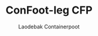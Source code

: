 ---
title: "ConFoot-leg CFP"
subtitle: "Laodebak Containerpoot"
mainImage: "/images/products/confoot-leg-cfp-main.jpg"
gallery:
  - "/images/products/confoot-leg-cfp-1.jpg"
  - "/images/products/confoot-leg-cfp-2.jpg"
  - "/images/products/confoot-leg-cfp-3.jpg"
shortDescription: "De ConFoot-leg CFP is oetgezaod veur laodingsbakke, det de container vast gemaak kin waere aon 't pier terwiele det de deure volstóndig opengae ónger de zije."
technicalDescription: "t CFP-model maak et meugelik de producte direkts van de productie in 't container te laode, zónder tussentijdse opslach, en gein aandrao containerbehandelingsmaterieel is nodig."
videoID: "da7h7VgJHgs"
faq:
  - question: "Was ist der ConFoot-leg CFP?"
    answer: |
      Der ConFoot-leg CFP ist für Laderampen konzipiert und ermöglicht es, den Container sicher an der Rampe zu befestigen, während die Türen vollständig an den Seiten geöffnet werden können.
  - question: "Wie funktioniert der ConFoot-leg CFP?"
    answer: |
      Der ConFoot-leg CFP sichert den Container an der Laderampe und ermöglicht ein nahtloses Be- und Entladen direkt aus der Produktion. Dieses Modell macht zusätzliche Containerhandhabungsgeräte überflüssig und optimiert den Logistikprozess.
specifications:
  - name: "Gewicht"
    value: "24 kg per poot"
  - name: "Laadvermogen"
    value: "30 ton"
  - name: "Stelbereik"
    value: "1.043 mm tot 1.448 mm"
  - name: "Materiaal"
    value: "Hoogsgegradeerd staal"
price: "3.500 EUR"
priceVAT: "4.235 EUR"
pricingNotes: "Groepskortinge bin beschikbaar. Neem contact op mit ós veur details."
buyLink: "/contact"
howToUse: |
  1. Plaats de CFP-poot bie de containerhoekcasting
  2. Activeer 't vergrendelmechanisme
  3. Stel de höch in indien nödig binnen 't bereik van 1.043 mm tot 1.448 mm
  4. Maak de container vast aon 't laodebakpier
  5. Maak de containerdeure volstóndig open ónger de zije
  6. Laod de producte direkts van de productie in de container
benefits:
  - title: "Integratie mit 't Laodebakpier"
    description: "Maakt et meugelik de container vast te make aon 't pier terwiele det de deure volstóndig opengae"
  - title: "Rechtstreekse Laoding"
    description: "De producte kinne direkts vaan de productie in de container gelóade wääre zónder tussentijdse opslach"
  - title: "Gein Extra Materieel"
    description: "Gein aandrao containerbehandelingsmaterieel is nodig veur de laodingsoperaties"
  - title: "Efficiëntheid van de Trailer"
    description: "Maet de trailer vrieë veur aandrao taken, terwijl de container op 't laodebakpier blift"
  - title: "Extra Opslachruimte"
    description: "Containers kinne gebroek waere as extra opslachruimte es se neet in transito zien"
  - title: "Klaor veur Verplaatsing"
    description: "Containers zien altied klaor óm verplaatst te waere – geit gewoan de trailer ónder de container in om de reis voort te zètte"
articleContent: |
  ## Wat is ConFoot-leg CFP?

  De ConFoot-leg CFP is 'n gespesialiseerde containerpoot-oplossing det speziell oetgezaod is veur laodebakoperaties. 't CFP-model maak et meugelik de containers vast te make aon laodebakke, tergelijke det de deure volstóndig opengae ónger de zije, en soë 'n naadloze integratie tészkeert tussen de container en de faciliteit. Deze innoverende oplossing verzaat transportcontainers in effiënte uitbreiding van dien laodebak, waer de need veur tussentijdse opslach en aandrao handlingmaterieel wegvalt.

  ## Hoofdboenevoordeile veur Laodebakoperaties

  De ConFoot-leg CFP biedt bellangrijke operationele voordeile veur bedrieven det geregeld transportcontainers laode en lossn. Door de containers direkts vast te make aon 't laodebakpier kinse de trailers vrieë veur aandrao taken, dien vloot optimaal benutte en wachttijden verminde. Producte kinne direkts vaan de productie in de container gelóade wääre, det dien logistieke proses vereenvoudigt en handlingkosten verlaagt.

  Euverigens kinne containers mit CFP-poten as flexibele extra opslachruimte gebroek waere es ze neot in transito zien. Se blieve altied klaor óm verplaatst te waere – geit gewoan ne trailer ónder de container in, en de reis gaat voort zónder tussentijdse hanteerstappen. Deze veelzijdigheid mak de CFP 'n ideale oplossing veur bedrieven det de effiëntheid van hun laodebak en opslachcapaciteit willen vermeerderen.

  ## Hoe 't Wèrkt

  De ConFoot-leg CFP hèt zich zeker vastge sjpotch aon de containerhoekcasting, en biedt sjteunde ondersteuning terwijl de container op 't laodebakpier steit. De potten höbbe 'n stelbereik van 1.043 mm tot 1.448 mm, det et meugelik make veur precieze aafstemming aon diverse laodebakhoogtes. Elke poot weegt 24 kg, det mak se beheersbaar veur de operatèren, en 't systeem biedt 'n stevige laadvermogen van 30 ton.

  Dit inbouwproces is eendruim:
  1. Plaats de CFP-potten bie de containerhoekcasting
  2. Activeer 't vergrendelmechanisme um de potten vast te make
  3. Stel de höch in óf wat neet, um se te alinieren mit 't laodebakpier
  4. Maak de container vast aon 't pier
  5. Maak de containerdeure volstóndig open ónger de zije
  6. Begìn met direkts laode vaan de productie in de container

  Es de laoding beide is, blief de container klaor veur transport. Es ne trailer beschikbaar is, kin die gewoan ónder de container ingeraakt waere, de potten verwijderd, en de reis voortgea zön zónder tussentijdse hanteerstappen.

  ## Toepassingen van ConFoot-leg CFP

  ### Productiebedrijven
  Productiebedrijven profiteere bellangrik van 't vermogen van de CFP óm 'n naadloze uitbreiding te meieke van de productiearea. Door containers direkts bie de laodebakke te positionere, kinne producte direkts vaan de productielijn in transportcontainers verplaatse, waer tussentijdse opslach wegfällt en handlingkosten verlaagt zien. Deze rechtstreekse laoding minimaliseert de riske op skade en vereenvoudigt 't logistieke proses.

  ### Distributiecentra
  Veur distributiecentra bied de CFP waardevolle flexibiliteit in laodingsoperaties. Containers kinne bie de laodebakke tegehouden waere óm langer en meugelik effiënt te laode es producte beskikber zien. Deze werkwies verlaagt de druk óm containers binnen strakke tijdsframes te laode es trailers op 't wachten, en optimaliseert sawol de arbeidsbenutting as de vervoersmiddelen.

  ### Detailhandel
  Detailhandelsbedrieven kinne CFP-uitgeruste containers gebroek waere as flexibele extra opslach tijdens piekseizoene. Containers kinne bie de laodebakke gepositioneerd waere veur directe ontvangst van goederen, en dóns verplaast nao opslachgebieden es se vol zön. Deze werkwies biedt kosteneffektieve extra capaciteit zónder de need veur permanente uitbreiding van 't facilitetering.

  ### Vervoersbedrieven
  Vervoersbedrieven profiteere van 'n verbeterde vlootbenutting dör 't CFP-systeem. Trailers kinne containers afzetten bij klantelokaties en onmiddelijk vergao nao hun volgende opdracht, in plaots van te wachtn op laodings- of lossingsoperaties. Deze efficiëntie kin de produktieve capaciteit van bestaande trailerfloats merkbaar verhogen.

  ## Technische Specificaties

  - **Laadvermogen**: 30 ton
  - **Gewicht**: 24 kg per poot
  - **Stelbereik**: 1.043 mm tot 1.448 mm
  - **Materiaal**: Hoogsgegradeerd staal met duurzaam afwerking
  - **Compatibiliteit**: Standaard containerhoekcastings

  De ConFoot-leg CFP verbeeldt 'n innoverende oplossing veur laodebakoperaties, en bied bedrieven ne weeg um de logistieke processen te optimalisere, hulpbronne beter te benutten, en flexibele extra opslachcapaciteit te creëere. Door direkts laode vaan de productie in containers te moogeljik te make en trailers vrieë te stèlve veur aandrao taken, help de CFP bedrieven óm gróater efficiëntie en kosteneffektiviteit te behalen in hun containerbehandelingsoperaties.
---